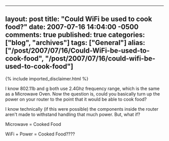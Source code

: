   ---
  layout: post
  title: "Could WiFi be used to cook food?"
  date: 2007-07-16 14:04:00 -0500
  comments: true
  published: true
  categories: ["blog", "archives"]
  tags: ["General"]
  alias: ["/post/2007/07/16/Could-WiFi-be-used-to-cook-food", "/post/2007/07/16/could-wifi-be-used-to-cook-food"]
  ---
<!-- more -->
{% include imported_disclaimer.html %}
<P>I know 802.11b and g both use 2.4Ghz frequency range, which is the same as a Microwave Oven. Now the question is, could you basically turn up the power on your router to the point that it would be able to cook food?</P>
<P>I know technically (if this were possible) the components inside the router aren't made to withstand handling that much power. But, what if?</P>
<P>Microwave = Cooked Food</P>
<P>WiFi + Power =&nbsp;Cooked Food????</P>
